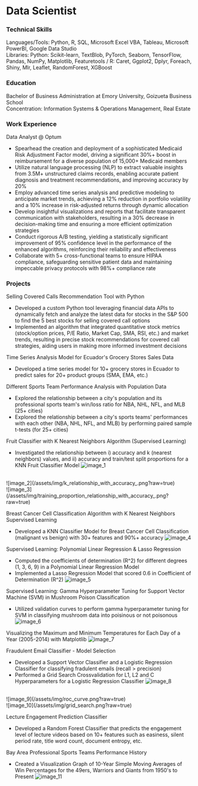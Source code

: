# Data Scientist

### Technical Skills
Languages/Tools: Python, R, SQL, Microsoft Excel VBA, Tableau, Microsoft PowerBI, Google Data Studio  
Libraries: Python: Scikit-learn, TextBlob, PyTorch, Seaborn, TensorFlow, Pandas, NumPy, Matplotlib, Featuretools / R: Caret, Ggplot2, Dplyr, Foreach, Shiny, Mlr, Leaflet, RandomForest, XGBoost

### Education
Bachelor of Business Administration at Emory University, Goizueta Business School  
Concentration: Information Systems & Operations Management, Real Estate 

### Work Experience 
Data Analyst @ Optum
- Spearhead the creation and deployment of a sophisticated Medicaid Risk Adjustment Factor model, driving a significant 30%+ boost in reimbursement for a diverse population of 15,000+ Medicaid members
- Utilize natural language processing (NLP) to extract valuable insights from 3.5M+ unstructured claims records, enabling accurate patient diagnosis and treatment recommendations, and improving accuracy by 20%
- Employ advanced time series analysis and predictive modeling to anticipate market trends, achieving a 12% reduction in portfolio volatility and a 10% increase in risk-adjusted returns through dynamic allocation
- Develop insightful visualizations and reports that facilitate transparent communication with stakeholders, resulting in a 30% decrease in decision-making time and ensuring a more efficient optimization strategies
- Conduct rigorous A/B testing, yielding a statistically significant improvement of 95% confidence level in the performance of the enhanced algorithms, reinforcing their reliability and effectiveness
- Collaborate with 5+ cross-functional teams to ensure HIPAA compliance, safeguarding sensitive patient data and maintaining impeccable privacy protocols with 98%+ compliance rate

### Projects 
Selling Covered Calls Recommendation Tool with Python
- Developed a custom Python tool leveraging financial data APIs to dynamically fetch and analyze the latest data for stocks in the S&P 500 to find the 5 best stocks for selling covered call options
- Implemented an algorithm that integrated quantitative stock metrics (stock/option prices, P/E Ratio, Market Cap, SMA, RSI, etc.) and market trends, resulting in precise stock recommendations for covered call strategies, aiding users in making more informed investment decisions

Time Series Analysis Model for Ecuador's Grocery Stores Sales Data
- Developed a time series model for 10+ grocery stores in Ecuador to predict sales for 20+ product groups (SMA, EMA, etc.)

Different Sports Team Performance Analysis with Population Data
- Explored the relationship between a city's population and its professional sports team's win/loss ratio for NBA, NHL, NFL, and MLB (25+ cities)
- Explored the relationship between a city's sports teams' performances with each other (NBA, NHL, NFL, and MLB) by performing paired sample t-tests (for 25+ cities)

Fruit Classifier with K Nearest Neighbors Algorithm (Supervised Learning)
- Investigated the relationship between i) accuracy and k (nearest neighbors) values, and ii) accuracy and train/test split proportions for a KNN Fruit Classifier Model
![image_1](/assets/img/classifier_plot_.png?raw=true)
<br>
![image_2](/assets/img/k_relationship_with_accuracy_.png?raw=true)
<br>
![image_3](/assets/img/training_proportion_relationship_with_accuracy_.png?raw=true)

Breast Cancer Cell Classification Algorithm with K Nearest Neighbors Supervised Learning
- Developed a KNN Classifier Model for Breast Cancer Cell Classification (malignant vs benign) with 30+ features and 90%+ accuracy
![image_4](/assets/img/breast_cancer_training_proportion_study.png?raw=true)

Supervised Learning: Polynomial Linear Regression & Lasso Regression
- Computed the coefficients of determination (R^2) for different degrees (1, 3, 6, 9) in a Polynomial Linear Regression Model
- Implemented a Lasso Regression Model that scored 0.6 in Coefficient of Determination (R^2)
![image_5](/assets/img/polynomial_linear_regression.png?raw=true)

Supervised Learning: Gamma Hyperparameter Tuning for Support Vector Machine (SVM) in Mushroom Poison Classification 
- Utilized validation curves to perform gamma hyperparameter tuning for SVM in classifying mushroom data into poisinous or not poisonous
![image_6](/assets/img/mushroom_poison_decision_tree.png?raw=true)

Visualizing the Maximum and Minimum Temperatures for Each Day of a Year (2005-2014) with Matplotlib
![image_7](/assets/img/max_min_temp_visualization_output.png?raw=true)

Fraudulent Email Classifier - Model Selection 
- Developed a Support Vector Classifier and a Logistic Regression Classifier for classifying fradulent emails (recall > precision)
- Performed a Grid Search Crossvalidation for L1, L2 and C Hyperparameters for a Logistic Regression Classifier
![image_8](/assets/img/precision_recall_curve.png?raw=true)
<br>
![image_9](/assets/img/roc_curve.png?raw=true)
<br>
![image_10](/assets/img/grid_search.png?raw=true)

Lecture Engagement Prediction Classifier
- Developed a Random Forest Classifier that predicts the engagement level of lecture videos based on 10+ features such as easiness, silent period rate, title word count, document entropy, etc.

Bay Area Professional Sports Teams Performance History 
- Created a Visualization Graph of 10-Year Simple Moving Averages of Win Percentages for the 49ers, Warriors and Giants from 1950's to Present
![image_11](/assets/img/bay_area_sports_history.png?raw=true)

